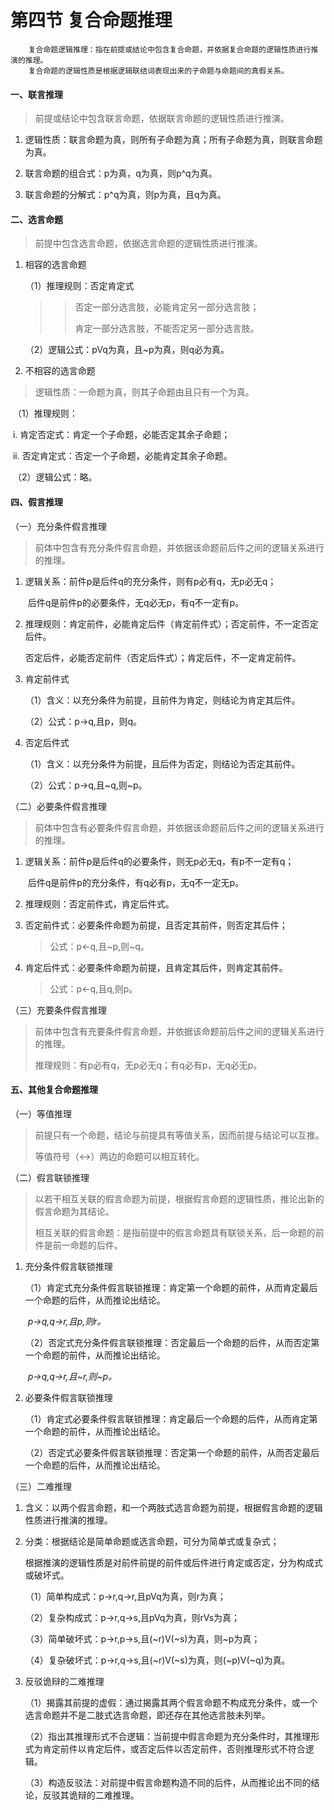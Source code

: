 # 第四节 复合命题推理

```汉语
	复合命题逻辑推理：指在前提或结论中包含复合命题，并依据复合命题的逻辑性质进行推演的推理。
	复合命题的逻辑性质是根据逻辑联结词表现出来的子命题与命题间的真假关系。
```

#### 一、联言推理

> 前提或结论中包含联言命题，依据联言命题的逻辑性质进行推演。
>

1. 逻辑性质：联言命题为真，则所有子命题为真；所有子命题为真，则联言命题为真。

2. 联言命题的组合式：p为真，q为真，则p^q为真。

3. 联言命题的分解式：p^q为真，则p为真，且q为真。

#### 二、选言命题

> 前提中包含选言命题，依据选言命题的逻辑性质进行推演。

1. 相容的选言命题

   （1）推理规则：否定肯定式

   > > 否定一部分选言肢，必能肯定另一部分选言肢；
   > >
   > > 肯定一部分选言肢，不能否定另一部分选言肢。

   （2）逻辑公式：pVq为真，且~p为真，则q必为真。

2. 不相容的选言命题

> 逻辑性质：一命题为真，则其子命题由且只有一个为真。
>

​	（1）推理规则：

​		i. 肯定否定式：肯定一个子命题，必能否定其余子命题；

​		ii. 否定肯定式：否定一个子命题，必能肯定其余子命题。

​	（2）逻辑公式：略。

#### 四、假言推理

（一）充分条件假言推理

> 前体中包含有充分条件假言命题，并依据该命题前后件之间的逻辑关系进行的推理。

1. 逻辑关系：前件p是后件q的充分条件，则有p必有q，无p必无q；

   ​		    后件q是前件p的必要条件，无q必无p，有q不一定有p。

2. 推理规则：肯定前件，必能肯定后件（肯定前件式）；否定前件，不一定否定后件。

   ​		     否定后件，必能否定前件（否定后件式）；肯定后件，不一定肯定前件。

3. 肯定前件式

   （1）含义：以充分条件为前提，且前件为肯定，则结论为肯定其后件。

   （2）公式：p->q,且p，则q。

4. 否定后件式

   （1）含义：以充分条件为前提，且后件为否定，则结论为否定其前件。

   （2）公式：p->q,且~q,则~p。

（二）必要条件假言推理

> 前体中包含有必要条件假言命题，并依据该命题前后件之间的逻辑关系进行的推理。

1. 逻辑关系：前件p是后件q的必要条件，则无p必无q，有p不一定有q；

   ​		    后件q是前件p的充分条件，有q必有p，无q不一定无p。

2. 推理规则：否定前件式，肯定后件式。

3. 否定前件式：必要条件命题为前提，且否定其前件，则否定其后件；

   > 公式：p<-q,且~p,则~q。

4. 肯定后件式：必要条件命题为前提，且肯定其后件，则肯定其前件。

   > 公式：p<-q,且q,则p。

（三）充要条件假言推理

> 前体中包含有充要条件假言命题，并依据该命题前后件之间的逻辑关系进行的推理。
>
> 推理规则：有p必有q，无p必无q；有q必有p，无q必无p。

#### 五、其他复合命题推理

（一）等值推理

> 前提只有一个命题，结论与前提具有等值关系，因而前提与结论可以互推。
>
> 等值符号（<->）两边的命题可以相互转化。

（二）假言联锁推理

> 以若干相互关联的假言命题为前提，根据假言命题的逻辑性质，推论出新的假言命题为其结论。
>
> 相互关联的假言命题：是指前提中的假言命题具有联锁关系，后一命题的前件是前一命题的后件。

1. 充分条件假言联锁推理

   （1）肯定式充分条件假言联锁推理：肯定第一个命题的前件，从而肯定最后一个命题的后件，从而推论出结论。

   ​	*p->q,q->r,且p,则r。*

   （2）否定式充分条件假言联锁推理：否定最后一个命题的后件，从而否定第一个命题的前件，从而推论出结论。

   ​	*p->q,q->r,且~r,则~p。*

2. 必要条件假言联锁推理

   （1）肯定式必要条件假言联锁推理：肯定最后一个命题的后件，从而肯定第一个命题的前件，从而推论出结论。

   （2）否定式必要条件假言联锁推理：否定第一个命题的前件，从而否定最后一个命题的后件，从而推论出结论。

（三）二难推理

1. 含义：以两个假言命题，和一个两肢式选言命题为前提，根据假言命题的逻辑性质进行推演的推理。

2. 分类：根据结论是简单命题或选言命题，可分为简单式或复杂式；

    ​	    根据推演的逻辑性质是对前件前提的前件或后件进行肯定或否定，分为构成式或破坏式。

    （1）简单构成式：p->r,q->r,且pVq为真，则r为真；

    （2）复杂构成式：p->r,q->s,且pVq为真，则rVs为真；

    （3）简单破坏式：p->r,p->s,且(~r)V(~s)为真，则~p为真；

    （4）复杂破坏式：p->r,q->s,且(~r)V(~s)为真，则(~p)V(~q)为真。

3. 反驳诡辩的二难推理

   （1）揭露其前提的虚假：通过揭露其两个假言命题不构成充分条件，或一个选言命题并不是二肢式选言命题，即还存在其他选言肢未列举。

   （2）指出其推理形式不合逻辑：当前提中假言命题为充分条件时，其推理形式为肯定前件以肯定后件，或否定后件以否定前件，否则推理形式不符合逻辑。

   （3）构造反驳法：对前提中假言命题构造不同的后件，从而推论出不同的结论，反驳其诡辩的二难推理。

   